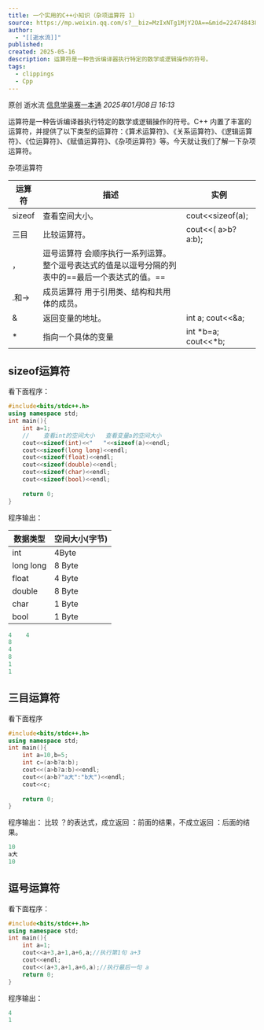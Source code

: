```yaml
---
title: 一个实用的C++小知识（杂项运算符 1）
source: https://mp.weixin.qq.com/s?__biz=MzIxNTg1MjY2OA==&mid=2247484386&idx=1&sn=6900e12b24aac93fff13d67bc7d89bf8&scene=21#wechat_redirect
author:
  - "[[逝水流]]"
published: 
created: 2025-05-16
description: 运算符是一种告诉编译器执行特定的数学或逻辑操作的符号。
tags:
  - clippings
  - Cpp
---
```



原创 逝水流 [信息学奥赛一本通](https://mp.weixin.qq.com/) *2025年01月08日 16:13*


运算符是一种告诉编译器执行特定的数学或逻辑操作的符号。C++ 内置了丰富的运算符，并提供了以下类型的运算符：《算术运算符》、《关系运算符》、《逻辑运算符》、《位运算符》、《赋值运算符》、《杂项运算符》等。今天就让我们了解一下杂项运算符。

杂项运算符

| 运算符    | 描述                                                  | 实例                     |
| ------ | --------------------------------------------------- | ---------------------- |
| sizeof | 查看空间大小。                                             | cout<<sizeof(a);       |
| 三目     | 比较运算符。                                              | cout<<( a>b?a:b);      |
| ，      | 逗号运算符 会顺序执行一系列运算。整个逗号表达式的值是以逗号分隔的列表中的==最后一个表达式的值。== |                        |
| .和->   | 成员运算符 用于引用类、结构和共用体的成员。                              |                        |
| &      | 返回变量的地址。                                            | int a;  cout<<&a;      |
| \*     | 指向一个具体的变量                                           | int \*b=a;  cout<<\*b; |

## sizeof运算符

看下面程序：

```cpp
#include<bits/stdc++.h>
using namespace std;
int main(){    
	int a=1;    
	//    查看int的空间大小   查看变量a的空间大小     
	cout<<sizeof(int)<<"   "<<sizeof(a)<<endl;     
	cout<<sizeof(long long)<<endl;    
	cout<<sizeof(float)<<endl;     
	cout<<sizeof(double)<<endl;     
	cout<<sizeof(char)<<endl;    
	cout<<sizeof(bool)<<endl; 
	    
	return 0;
}
```

程序输出：

| 数据类型      | 空间大小(字节) |
| --------- | -------- |
| int       | 4Byte    |
| long long | 8 Byte   |
| float     | 4 Byte   |
| double    | 8 Byte   |
| char      | 1 Byte   |
| bool      | 1 Byte   |

```CPp
4    4
8
4
8
1
1
```



## 三目运算符

看下面程序

```cpp
#include<bits/stdc++.h>
using namespace std;
int main(){    
	int a=10,b=5;    
	int c=(a>b?a:b);    
	cout<<(a>b?a:b)<<endl;     
	cout<<(a>b?"a大":"b大")<<endl;     
	cout<<c; 
	   
	return 0;
}
```

程序输出： 比较 ？的表达式，成立返回 ：前面的结果，不成立返回 ：后面的结果。
```cpp
10
a大
10
```


## 逗号运算符

看下面程序：

```cpp
#include<bits/stdc++.h>
using namespace std;
int main(){    
	int a=1;
    cout<<a+3,a+1,a+6,a;//执行第1句 a+3    
    cout<<endl;     
    cout<<(a+3,a+1,a+6,a);//执行最后一句 a    
    return 0;
}
```

程序输出：

```Cpp
4
1
```

